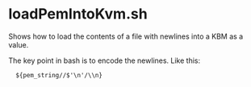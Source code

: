 # loadPemIntoKvm.sh

Shows how to load the contents of a file with newlines into a KBM as a value.

The key point in bash is to encode the newlines. Like this:

```
  ${pem_string//$'\n'/\\n}
```


